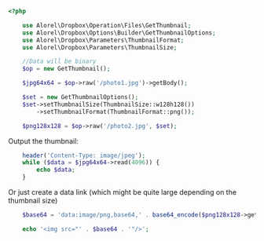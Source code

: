 ```php
<?php

    use Alorel\Dropbox\Operation\Files\GetThumbnail;
    use Alorel\Dropbox\Options\Builder\GetThumbnailOptions;
    use Alorel\Dropbox\Parameters\ThumbnailFormat;
    use Alorel\Dropbox\Parameters\ThumbnailSize;

    //Data will be binary
    $op = new GetThumbnail();

    $jpg64x64 = $op->raw('/photo1.jpg')->getBody();

    $set = new GetThumbnailOptions();
    $set->setThumbnailSize(ThumbnailSize::w128h128())
        ->setThumbnailFormat(ThumbnailFormat::png());

    $png128x128 = $op->raw('/photo2.jpg', $set);
```
Output the thumbnail:
```php
    header('Content-Type: image/jpeg');
    while ($data = $jpg64x64->read(4096)) {
        echo $data;
    }
```
Or just create a data link (which might be quite large depending on the thumbnail size)
```php
    $base64 = 'data:image/png,base64,' . base64_encode($png128x128->getBody()->getContents());

    echo '<img src="' . $base64 . '"/>';
```